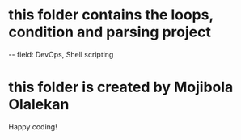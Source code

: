# this folder contains the loops, condition and parsing project
-- field: DevOps, Shell scripting
# this folder is created by Mojibola Olalekan
Happy coding!
